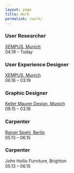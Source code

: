 ```yaml
---
layout: page
title: Work
permalink: /work/
---
```


### User Researcher
[XEMPUS, Munich](https://www.xempus.com/)<br />
04.19 – Today

### User Experience Designer
[XEMPUS, Munich](https://www.xempus.com/)<br />
06.16 – 03.19
### Graphic Designer
[Keller Maurer Design, Munich](https://www.km-d.com/)<br />
09.15 – 03.16
### Carpenter
[Rainer Spehl, Berlin](https://www.rainerspehl.com/)<br />
05.13 – 06.15
### Carpenter
John Hollis Furniture, Brighton<br />
05.13 – 06.15



